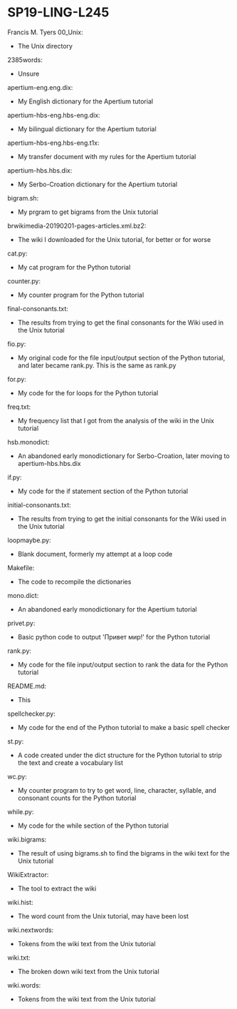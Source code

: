 # SP19-LING-L245

Francis M. Tyers 
00_Unix:
* The Unix directory
 
2385words:
* Unsure
 
apertium-eng.eng.dix:
* My English dictionary for the Apertium tutorial
 
apertium-hbs-eng.hbs-eng.dix:
* My bilingual dictionary for the Apertium tutorial
 
apertium-hbs-eng.hbs-eng.t1x:
* My transfer document with my rules for the Apertium tutorial
 
apertium-hbs.hbs.dix:
* My Serbo-Croation dictionary for the Apertium tutorial
 
bigram.sh:
* My prgram to get bigrams from the Unix tutorial
 
brwikimedia-20190201-pages-articles.xml.bz2:
* The wiki I downloaded for the Unix tutorial, for better or for worse
 
cat.py:
* My cat program for the Python tutorial
 
counter.py:
* My counter program for the Python tutorial
 
final-consonants.txt:
* The results from trying to get the final consonants for the Wiki used in the Unix tutorial
 
fio.py:
* My original code for the file input/output section of the Python tutorial, and later became rank.py. This is the same as rank.py
 
for.py:
* My code for the for loops for the Python tutorial
 
freq.txt:
* My frequency list that I got from the analysis of the wiki in the Unix tutorial
 
hsb.monodict:
* An abandoned early monodictionary for Serbo-Croation, later moving to apertium-hbs.hbs.dix
 
if.py:
* My code for the if statement section of the Python tutorial
 
initial-consonants.txt:
* The results from trying to get the initial consonants for the Wiki used in the Unix tutorial
 
loopmaybe.py:
* Blank document, formerly my attempt at a loop code
 
Makefile:
* The code to recompile the dictionaries
 
mono.dict:
* An abandoned early monodictionary for the Apertium tutorial
 
privet.py:
* Basic python code to output 'Привет мир!' for the Python tutorial
 
rank.py:
* My code for the file input/output section to rank the data for the Python tutorial
 
README.md:
* This
 
spellchecker.py:
* My code for the end of the Python tutorial to make a basic spell checker
 
st.py:
* A code created under the dict structure for the Python tutorial to strip the text and create a vocabulary list
 
wc.py:
* My counter program to try to get word, line, character, syllable, and consonant counts for the Python tutorial
 
while.py:
* My code for the while section of the Python tutorial
 
wiki.bigrams:
* The result of using bigrams.sh to find the bigrams in the wiki text for the Unix tutorial
 
WikiExtractor:
* The tool to extract the wiki
 
wiki.hist:
* The word count from the Unix tutorial, may have been lost
 
wiki.nextwords:
* Tokens from the wiki text from the Unix tutorial
 
wiki.txt:
* The broken down wiki text from the Unix tutorial
 
wiki.words:
* Tokens from the wiki text from the Unix tutorial
 
